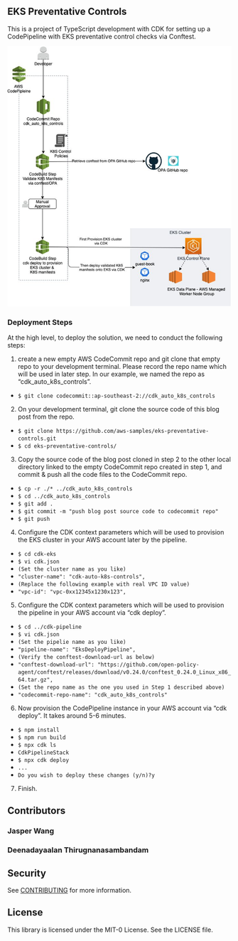## EKS Preventative Controls

This is a project of TypeScript development with CDK for setting up a CodePipeline with EKS preventative control checks via Conftest.

![High Level Architecture](./Solution_Overview.png?raw=true)

### Deployment Steps


At the high level, to deploy the solution, we need to conduct the following steps: 

1. create a new empty AWS CodeCommit repo and git clone that empty repo to your development terminal. Please record the repo name which will be used in later step. In our example, we named the repo as “cdk_auto_k8s_controls”.

* `$ git clone codecommit::ap-southeast-2://cdk_auto_k8s_controls`

2. On your development terminal, git clone the source code of this blog post from the repo.

* `$ git clone https://github.com/aws-samples/eks-preventative-controls.git`
* `$ cd eks-preventative-controls/`

3. Copy the source code of the blog post cloned in step 2 to the other local directory linked to the empty CodeCommit repo created in step 1, and commit & push all the code files to the CodeCommit repo.

* `$ cp -r ./* ../cdk_auto_k8s_controls`
* `$ cd ../cdk_auto_k8s_controls`
* `$ git add .`
* `$ git commit -m "push blog post source code to codecommit repo"`
* `$ git push`

4. Configure the CDK context parameters which will be used to provision the EKS cluster in your AWS account later by the pipeline.

* `$ cd cdk-eks`
* `$ vi cdk.json`
* `(Set the cluster name as you like)`
* `"cluster-name": "cdk-auto-k8s-controls",`
* `(Replace the following example with real VPC ID value)`
* `"vpc-id": "vpc-0xx12345x1230x123",`

5. Configure the CDK context parameters which will be used to provision the pipeline in your AWS account via “cdk deploy”.  

* `$ cd ../cdk-pipeline`
* `$ vi cdk.json`
* `(Set the pipelie name as you like)`
* `"pipeline-name": "EksDeployPipeline",`
* `(Verify the conftest-download-url as below)`
* `"conftest-download-url": "https://github.com/open-policy-agent/conftest/releases/download/v0.24.0/conftest_0.24.0_Linux_x86_64.tar.gz",`
* `(Set the repo name as the one you used in Step 1 described above)`
* `"codecommit-repo-name": "cdk_auto_k8s_controls"`

6. Now provision the CodePipeline instance in your AWS account via “cdk deploy”. It takes around 5-6 minutes.

* `$ npm install`
* `$ npm run build`
* `$ npx cdk ls`
* `CdkPipelineStack`
* `$ npx cdk deploy`
* `...`
* `Do you wish to deploy these changes (y/n)?y`

7. Finish. 

## Contributors

### Jasper Wang

### Deenadayaalan Thirugnanasambandam


## Security

See [CONTRIBUTING](CONTRIBUTING.md#security-issue-notifications) for more information.

## License

This library is licensed under the MIT-0 License. See the LICENSE file.

